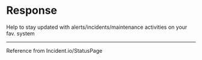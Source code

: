 # Response

Help to stay updated with alerts/incidents/maintenance activities on your fav. system


---

Reference from Incident.io/StatusPage
